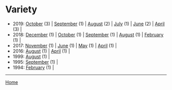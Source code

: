# Variety

  * 2019: 
      [October](./variety-2019-10.md) (3) | 
      [September](./variety-2019-09.md) (1) | 
      [August](./variety-2019-08.md) (2) | 
      [July](./variety-2019-07.md) (1) | 
      [June](./variety-2019-06.md) (2) | 
      [April](./variety-2019-04.md) (3) | 
  * 2018: 
      [December](./variety-2018-12.md) (1) | 
      [October](./variety-2018-10.md) (1) | 
      [September](./variety-2018-09.md) (1) | 
      [August](./variety-2018-08.md) (1) | 
      [February](./variety-2018-02.md) (1) | 
  * 2017: 
      [November](./variety-2017-11.md) (1) | 
      [June](./variety-2017-06.md) (1) | 
      [May](./variety-2017-05.md) (1) | 
      [April](./variety-2017-04.md) (1) | 
  * 2016: 
      [August](./variety-2016-08.md) (1) | 
      [April](./variety-2016-04.md) (1) | 
  * 1999: 
      [August](./variety-1999-08.md) (1) | 
  * 1995: 
      [September](./variety-1995-09.md) (1) | 
  * 1994: 
      [February](./variety-1994-02.md) (1) | 

----

[Home](../)
